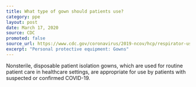 ```yaml
---
title: What type of gown should patients use?
category: ppe
layout: post
date: March 17, 2020
source: CDC
promoted: false
source_url: https://www.cdc.gov/coronavirus/2019-ncov/hcp/respirator-use-faq.html#gowns
excerpt: "Personal protective equipment: Gowns"
---
```


Nonsterile, disposable patient isolation gowns, which are used for routine patient care in healthcare settings, are appropriate for use by patients with suspected or confirmed COVID-19.
